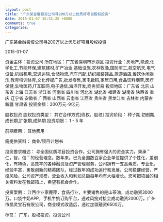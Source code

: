```yaml
---
layout: post
title: "广东某金融投资公司寻200万以上优质好项目股权投资"
date: 2015-01-07 10:51:28 +0800
comments: true
categories: 
---
```

广东某金融投资公司寻200万以上优质好项目股权投资



2015-01-07

资金主体：投资公司
所在地区：广东省深圳市罗湖区
投资行业：房地产,能源,化学化工,节能环保,建筑建材,矿产冶金,基础设施,农林牧渔,国防军工,航空航天,电气设备,机械机电,交通运输,仓储物流,汽车汽配,纺织服装饰品,旅游酒店,餐饮休闲娱乐,教育培训体育,文化传媒广告,批发零售,家电数码,家居日用,食品饮料烟草,医疗保健,生物医药,IT互联网,电子通信,海洋开发,商务贸易
投资地区：广东省 北京 山东省 上海 江苏省 浙江省 河南省 四川省 河北省 湖北省 福建省 湖南省 陕西省 重庆 辽宁省 安徽省 广西省 山西省 云南省 江西省 贵州省 黑龙江省 吉林省 内蒙古 新疆 甘肃省
投资金额：200万元-9亿元

股权投资
股权投资类型：
                            其它合作方式[债权，股权] 
                                                                                投资阶段：
                            种子期,初创期,成长期,扩张期,成熟期 
                                                                                                                                        投资期限：
                            1 - 5 年

前期费用：
其他费用

需提供资料：
商业/项目计划书

投资要求概述：
寻全国优质项目投资合作，公司拥有强大的资金实力，秉承＂仁，智，信＂的经营理念，数年来，已为全国数百家企业单位提供了个性化，差别化，有特色，高效率的各种融资及资产管理服务，公司拥有一支高素质，专业化，经验丰富，勇敢创新的精英团队，经过数年的成功运行和发展，公司稳健经营，严控风险，公司资产规模，营业收入和利润总额每年均有大幅增长。您可把项目的相关资料发在我邮箱上，希望有机会合作。

投资案例：
江西企业家鹿萍，食品行业，主要销售的是山茶油，成功融资3000万。口袋牛奶APP，手机牛奶订购平台，通过风投对接会成功融资2000万。广州市晶灵宝石有限公司，商业模式改造后，通过加盟融资6500万。

标签：
广东，股权投资，投资公司

